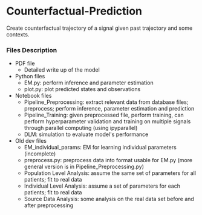 # Counterfactual-Prediction

Create counterfactual trajectory of a signal given past trajectory and some contexts.

### Files Description
* PDF file
    * Detailed write up of the model
* Python files
    * EM.py: perform inference and parameter estimation
    * plot.py: plot predicted states and observations
* Notebook files
    * Pipeline_Preprocessing: extract relevant data from database files; preprocess; perform inference, parameter estimation and prediction
    * Pipeline_Training: given preprocessed file, perform training, can perform hyperparameter validation and training on multiple signals through parallel computing (using ipyparallel)
    * DLM: simulation to evaluate model's performance
 * Old dev files
    * EM_individual_params: EM for learning individual parameters (incomplete)
    * preprocess.py: preprocess data into format usable for EM.py (more general version is in Pipeline_Preprocessing.py)
     * Population Level Analysis: assume the same set of parameters for all patients; fit to real data
    * Individual Level Analysis: assume a set of parameters for each patients; fit to real data
    * Source Data Analysis: some analysis on the real data set before and after preprocessing
